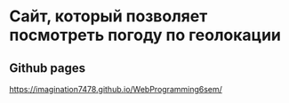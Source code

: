 # Сайт, который позволяет посмотреть погоду по геолокации
## Github pages
https://imagination7478.github.io/WebProgramming6sem/
